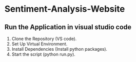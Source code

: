 # Sentiment-Analysis-Website

## Run the Application in visual studio code

1. Clone the Repository (VS code).
2. Set Up Virtual Environment.
3. Install Dependencies (Install python packages).
4. Start the script (python run.py).
